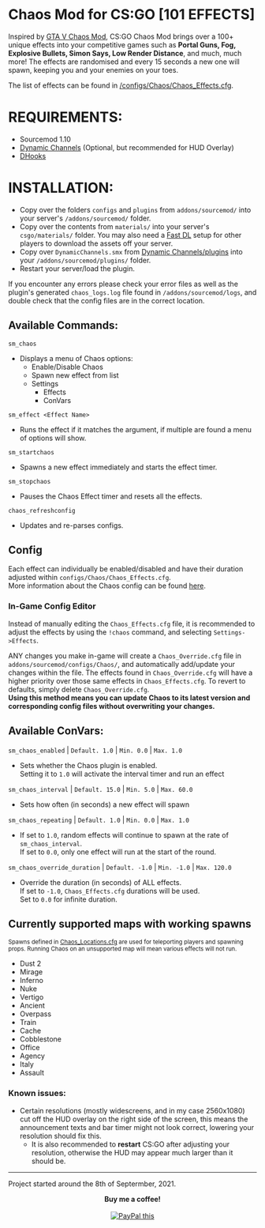 # Chaos Mod for CS:GO [101 EFFECTS]
Inspired by [GTA V Chaos Mod](https://www.gta5-mods.com/scripts/chaos-mod-v-beta), CS:GO Chaos Mod brings over a 100+ unique effects into your competitive games such as **Portal Guns, Fog, Explosive Bullets, Simon Says, Low Render Distance**, and much, much more! The effects are randomised and every 15 seconds a new one will spawn, keeping you and your enemies on your toes.

The list of effects can be found in [/configs/Chaos/Chaos_Effects.cfg](addons/sourcemod/configs/Chaos/Chaos_Effects.cfg).

# REQUIREMENTS:
- Sourcemod 1.10
- [Dynamic Channels](https://github.com/Vauff/DynamicChannels) (Optional, but recommended for HUD Overlay)
- [DHooks](https://forums.alliedmods.net/showpost.php?p=2588686&postcount=589)

# INSTALLATION:
- Copy over the folders `configs` and `plugins` from `addons/sourcemod/` into your server's `/addons/sourcemod/` folder.
- Copy over the contents from `materials/` into your server's `csgo/materials/` folder. You may also need a [Fast DL](https://steamcommunity.com/sharedfiles/filedetails/?id=486331092) setup for other players to download the assets off your server.
- Copy over `DynamicChannels.smx` from [Dynamic Channels/plugins](https://github.com/Vauff/DynamicChannels/tree/master/plugins) into your `/addons/sourcemod/plugins/` folder.
- Restart your server/load the plugin.

If you encounter any errors please check your error files as well as the plugin's generated `chaos_logs.log` file found in `/addons/sourcemod/logs`, and double check that the config files are in the correct location.

## Available Commands:
`sm_chaos`
- Displays a menu of Chaos options:
	- Enable/Disable Chaos
	- Spawn new effect from list
	- Settings
    	- Effects
    	- ConVars
  
`sm_effect <Effect Name>`
- Runs the effect if it matches the argument, if multiple are found a menu of options will show.

`sm_startchaos`
- Spawns a new effect immediately and starts the effect timer.

`sm_stopchaos`
- Pauses the Chaos Effect timer and resets all the effects.

`chaos_refreshconfig`
- Updates and re-parses configs.

## Config
Each effect can individually be enabled/disabled and have their duration adjusted within `configs/Chaos/Chaos_Effects.cfg`.\
More information about the Chaos config can be found [here](addons/sourcemod/configs/Chaos).

### In-Game Config Editor
Instead of manually editing the `Chaos_Effects.cfg` file, it is recommended to adjust the effects by using the `!chaos` command, and selecting `Settings->Effects`.

ANY changes you make in-game will create a `Chaos_Override.cfg` file in `addons/sourcemod/configs/Chaos/`, and automatically add/update your changes within the file. The effects found in `Chaos_Override.cfg` will have a higher priority over those same effects in `Chaos_Effects.cfg`. To revert to defaults, simply delete `Chaos_Override.cfg`.\
**Using this method means you can update Chaos to its latest version and corresponding config files without overwriting your changes.**

## Available ConVars:
`sm_chaos_enabled` | `Default. 1.0` | `Min. 0.0` | `Max. 1.0`
- Sets whether the Chaos plugin is enabled.\
Setting it to `1.0` will activate the interval timer and run an effect

`sm_chaos_interval` | `Default. 15.0` | `Min. 5.0` | `Max. 60.0`
- Sets how often (in seconds) a new effect will spawn

`sm_chaos_repeating` | `Default. 1.0` | `Min. 0.0` | `Max. 1.0`
- If set to `1.0`, random effects will continue to spawn at the rate of `sm_chaos_interval`.\
If set to `0.0`, only one effect will run at the start of the round.

`sm_chaos_override_duration` | `Default. -1.0` | `Min. -1.0` | `Max. 120.0`
- Override the duration (in seconds) of ALL effects.\
If set to `-1.0`, `Chaos_Effects.cfg` durations will be used.\
Set to `0.0` for infinite duration.

## Currently supported maps with working spawns
<sub>Spawns defined in [Chaos_Locations.cfg](addons/sourcemod/configs/Chaos_Locations.cfg) are used for teleporting players and spawning props. Running Chaos on an unsupported map will mean various effects will not run.</sub>
- Dust 2
- Mirage
- Inferno
- Nuke
- Vertigo
- Ancient
- Overpass
- Train
- Cache
- Cobblestone
- Office
- Agency
- Italy
- Assault

### Known issues:
- Certain resolutions (mostly widescreens, and in my case 2560x1080) cut off the HUD overlay on the right side of the screen, this means the announcement texts and bar timer might not look correct, lowering your resolution should fix this.
	- It is also recommended to **restart** CS:GO after adjusting your resolution, otherwise the HUD may appear much larger than it should be.
<p></p>

---
Project started around the 8th of Septermber, 2021.

<p align="center">
	<strong>Buy me a coffee!</strong>
	<br>
	<br>
	<a href="https://www.paypal.com/donate/?hosted_button_id=D2RUGH8KTRXTJ" 
	target="_blank">
	<img src="https://www.paypalobjects.com/en_US/i/btn/btn_donateCC_LG.gif" alt="PayPal this" 
	title="PayPal – The safer, easier way to pay online!" border="0" />
	</a>
</p>